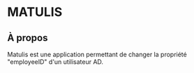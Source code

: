 # MATULIS

## À propos
Matulis est une application permettant de changer la propriété "employeeID" d'un utilisateur AD.